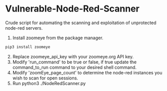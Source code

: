 # Vulnerable-Node-Red-Scanner

Crude script for automating the scanning and exploitation of unprotected node-red servers. 

1) Install zoomeye from the package manager.

```sh 
pip3 install zoomeye
```

2) Replace zoomeye_api_key  with your zoomeye.org API key.
3) Modify 'run_command' to be true or false, if true update the command_to_run command to your desired shell command.
4) Modify 'zoomEye_page_count' to determine the node-red instances you wish to scan for open sessions.
5) Run python3 ./NodeRedScanner.py